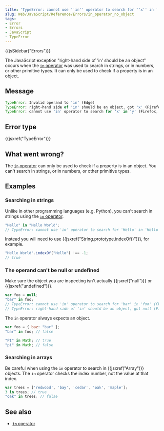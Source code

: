 ```yaml
---
title: 'TypeError: cannot use ''in'' operator to search for ''x'' in ''y'''
slug: Web/JavaScript/Reference/Errors/in_operator_no_object
tags:
- Error
- Errors
- JavaScript
- TypeError
---
```

{{jsSidebar("Errors")}}

The JavaScript exception "right-hand side of 'in' should be an object" occurs
when the [`in` operator](/en-US/docs/Web/JavaScript/Reference/Operators/in) was
used to search in strings, or in numbers, or other primitive types. It can only
be used to check if a property is in an object.

## Message

```js
TypeError: Invalid operand to 'in' (Edge)
TypeError: right-hand side of 'in' should be an object, got 'x' (Firefox)
TypeError: cannot use 'in' operator to search for 'x' in 'y' (Firefox, Chrome)
```

## Error type

{{jsxref("TypeError")}}

## What went wrong?

The [`in` operator](/en-US/docs/Web/JavaScript/Reference/Operators/in) can only
be used to check if a property is in an object. You can't search in strings, or
in numbers, or other primitive types.

## Examples

### Searching in strings

Unlike in other programming languages (e.g. Python), you can't search in strings
using the [`in` operator](/en-US/docs/Web/JavaScript/Reference/Operators/in).

```js example-bad
"Hello" in "Hello World";
// TypeError: cannot use 'in' operator to search for 'Hello' in 'Hello World'
```

Instead you will need to use
{{jsxref("String.prototype.indexOf()")}}, for example.

```js example-good
"Hello World".indexOf("Hello") !== -1;
// true
```

### The operand can't be null or undefined

Make sure the object you are inspecting isn't actually {{jsxref("null")}}
or {{jsxref("undefined")}}.

```js example-bad
var foo = null;
"bar" in foo;
// TypeError: cannot use 'in' operator to search for 'bar' in 'foo' (Chrome)
// TypeError: right-hand side of 'in' should be an object, got null (Firefox)
```

The `in` operator always expects an object.

```js example-good
var foo = { baz: "bar" };
"bar" in foo; // false

"PI" in Math; // true
"pi" in Math; // false
```

### Searching in arrays

Be careful when using the `in` operator to search in {{jsxref("Array")}}
objects. The `in` operator checks the index number, not the value at that index.

```js
var trees = ['redwood', 'bay', 'cedar', 'oak', 'maple'];
3 in trees; // true
"oak" in trees; // false
```

## See also

*   [`in` operator](/en-US/docs/Web/JavaScript/Reference/Operators/in)
